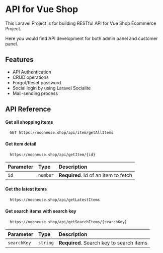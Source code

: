
# API for Vue Shop

This Laravel Project is for building RESTful API for Vue Shop Ecommerce Project.

Here you would find API development for both admin panel and customer panel.



## Features

- API Authentication
- CRUD operations
- Forgot/Reset password
- Social login by using Laravel Socialite
- Mail-sending process


## API Reference

#### Get all shopping items

```http
  GET https://nooneuse.shop/api/item/getAllItems
```

#### Get item detail 

```sh
  https://nooneuse.shop/api/getItem/{id}
```

| Parameter | Type     | Description                       |
| :-------- | :------- | :-------------------------------- |
| `id`      | `number` | **Required**. Id of an item to fetch |


#### Get the latest items

```sh
  https://nooneuse.shop/api/getLatestItems
```


#### Get search items with search key

```sh
  https://nooneuse.shop/api/getSearchItems/{searchKey}
```

| Parameter | Type     | Description                       |
| :-------- | :------- | :-------------------------------- |
| `searchKey`      | `string` | **Required**. Search key to search items |


